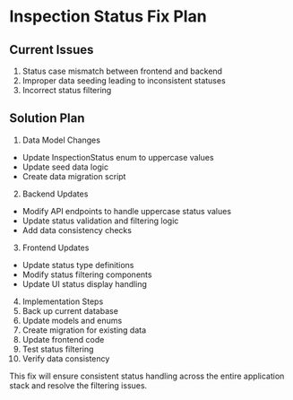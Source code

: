 # Inspection Status Fix Plan

## Current Issues
1. Status case mismatch between frontend and backend
2. Improper data seeding leading to inconsistent statuses
3. Incorrect status filtering

## Solution Plan

1. Data Model Changes
- Update InspectionStatus enum to uppercase values
- Update seed data logic
- Create data migration script

2. Backend Updates
- Modify API endpoints to handle uppercase status values
- Update status validation and filtering logic
- Add data consistency checks

3. Frontend Updates
- Update status type definitions
- Modify status filtering components
- Update UI status display handling

4. Implementation Steps
1. Back up current database
2. Update models and enums
3. Create migration for existing data
4. Update frontend code
5. Test status filtering
6. Verify data consistency

This fix will ensure consistent status handling across the entire application stack and resolve the filtering issues.